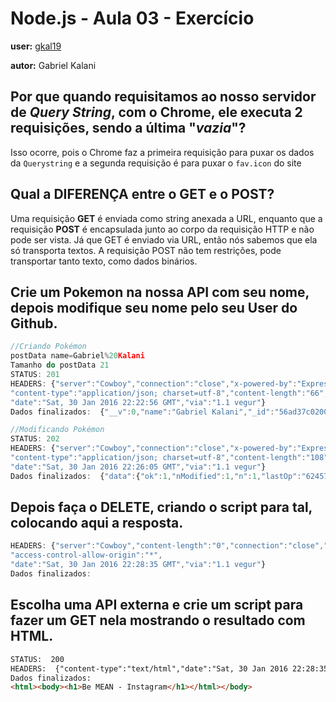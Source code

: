 # Node.js - Aula 03 - Exercício

**user:** [gkal19](https://github.com/gkal19)

**autor:** Gabriel Kalani

## Por que quando requisitamos ao nosso servidor de *Query String*, **com o Chrome**, ele executa 2 requisições, sendo a última "*vazia*"?
Isso ocorre, pois o Chrome faz a primeira requisição para puxar os dados da `Querystring` e a segunda requisição é para puxar o `fav.icon` do site

## Qual a DIFERENÇA entre o GET e o POST?
Uma requisição **GET** é enviada como string anexada a URL, enquanto que a requisição **POST** é encapsulada junto ao corpo da requisição HTTP e não pode ser vista.
Já que GET é enviado via URL, então nós sabemos que ela só transporta textos. A requisição POST não tem restrições, pode transportar tanto texto, como dados binários.

## Crie um Pokemon na nossa API com seu nome, depois modifique seu nome pelo seu User do Github.
```js
//Criando Pokémon
postData name=Gabriel%20Kalani
Tamanho do postData 21
STATUS: 201
HEADERS: {"server":"Cowboy","connection":"close","x-powered-by":"Express","access-control-allow-origin":"*",
"content-type":"application/json; charset=utf-8","content-length":"66","etag":"W/\"42-xME2EVluNCG+T7UcvSd6kA\"",
"date":"Sat, 30 Jan 2016 22:22:56 GMT","via":"1.1 vegur"}
Dados finalizados:  {"__v":0,"name":"Gabriel Kalani","_id":"56ad37c0200ef511003a086b"}

//Modificando Pokémon
STATUS: 202
HEADERS: {"server":"Cowboy","connection":"close","x-powered-by":"Express","access-control-allow-origin":"*",
"content-type":"application/json; charset=utf-8","content-length":"108","etag":"W/\"6c-gWA7CuZscvFTWzd9tLFHDw\"",
"date":"Sat, 30 Jan 2016 22:26:05 GMT","via":"1.1 vegur"}
Dados finalizados:  {"data":{"ok":1,"nModified":1,"n":1,"lastOp":"6245710367754813441","electionId":"565e25d106dca622271891c4"}}

```

## **Depois faça o DELETE**, criando o script para tal, colocando aqui a resposta.
```js
HEADERS: {"server":"Cowboy","content-length":"0","connection":"close","x-powered-by":"Express",
"access-control-allow-origin":"*",
"date":"Sat, 30 Jan 2016 22:28:35 GMT","via":"1.1 vegur"}
Dados finalizados:

```

## Escolha uma **API externa** e crie um script para fazer um GET nela **mostrando o resultado com HTML**.
```html
STATUS:  200
HEADERS:  {"content-type":"text/html","date":"Sat, 30 Jan 2016 22:28:35 GMT","connection":"close","transfer-encoding":"chunked"}
Dados finalizados:
<html><body><h1>Be MEAN - Instagram</h1></html></body>
```
